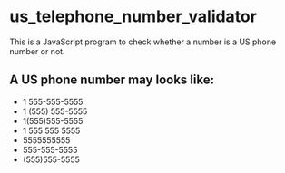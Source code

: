# us_telephone_number_validator
This is a JavaScript program to check whether a number is a US phone number or not.

## A US phone number may looks like:
- 1 555-555-5555
- 1 (555) 555-5555
- 1(555)555-5555
- 1 555 555 5555
- 5555555555
- 555-555-5555
- (555)555-5555